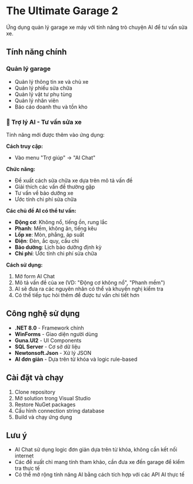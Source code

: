 # The Ultimate Garage 2

Ứng dụng quản lý garage xe máy với tính năng trò chuyện AI để tư vấn sửa xe.

## Tính năng chính

### Quản lý garage
- Quản lý thông tin xe và chủ xe
- Quản lý phiếu sửa chữa
- Quản lý vật tư phụ tùng
- Quản lý nhân viên
- Báo cáo doanh thu và tồn kho

### 🤖 Trợ lý AI - Tư vấn sửa xe
Tính năng mới được thêm vào ứng dụng:

**Cách truy cập:**
- Vào menu "Trợ giúp" → "AI Chat"

**Chức năng:**
- Đề xuất cách sửa chữa xe dựa trên mô tả vấn đề
- Giải thích các vấn đề thường gặp
- Tư vấn về bảo dưỡng xe
- Ước tính chi phí sửa chữa

**Các chủ đề AI có thể tư vấn:**
- **Động cơ**: Không nổ, tiếng ồn, rung lắc
- **Phanh**: Mềm, không ăn, tiếng kêu
- **Lốp xe**: Mòn, phẳng, áp suất
- **Điện**: Đèn, ắc quy, cầu chì
- **Bảo dưỡng**: Lịch bảo dưỡng định kỳ
- **Chi phí**: Ước tính chi phí sửa chữa

**Cách sử dụng:**
1. Mở form AI Chat
2. Mô tả vấn đề của xe (VD: "Động cơ không nổ", "Phanh mềm")
3. AI sẽ đưa ra các nguyên nhân có thể và khuyến nghị kiểm tra
4. Có thể tiếp tục hỏi thêm để được tư vấn chi tiết hơn

## Công nghệ sử dụng
- **.NET 8.0** - Framework chính
- **WinForms** - Giao diện người dùng
- **Guna.UI2** - UI Components
- **SQL Server** - Cơ sở dữ liệu
- **Newtonsoft.Json** - Xử lý JSON
- **AI đơn giản** - Dựa trên từ khóa và logic rule-based

## Cài đặt và chạy
1. Clone repository
2. Mở solution trong Visual Studio
3. Restore NuGet packages
4. Cấu hình connection string database
5. Build và chạy ứng dụng

## Lưu ý
- AI Chat sử dụng logic đơn giản dựa trên từ khóa, không cần kết nối internet
- Các đề xuất chỉ mang tính tham khảo, cần đưa xe đến garage để kiểm tra thực tế
- Có thể mở rộng tính năng AI bằng cách tích hợp với các API AI thực tế
